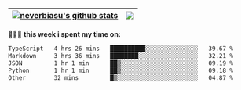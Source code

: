 | <a href="https://github.com/neverbiasu"><img align="center" src="https://github-readme-stats.vercel.app/api?username=neverbiasu&theme=dracula&show_icons=true&hide_border=true&count_private=true" alt="neverbiasu's github stats" /></a> | <a href="https://github.com/neverbiasu"><img align="center" src="https://github-readme-stats.vercel.app/api/top-langs/?username=neverbiasu&theme=dracula&show_icons=true&hide_border=true&layout=compact" /></a> |
| ------------- | ------------- |

👨🏾‍💻 **this week i spent my time on:**
<!--START_SECTION:waka-->

```txt
TypeScript   4 hrs 26 mins   ██████████░░░░░░░░░░░░░░░   39.67 %
Markdown     3 hrs 36 mins   ████████░░░░░░░░░░░░░░░░░   32.21 %
JSON         1 hr 1 min      ██▒░░░░░░░░░░░░░░░░░░░░░░   09.19 %
Python       1 hr 1 min      ██▒░░░░░░░░░░░░░░░░░░░░░░   09.18 %
Other        32 mins         █▒░░░░░░░░░░░░░░░░░░░░░░░   04.87 %
```

<!--END_SECTION:waka-->
